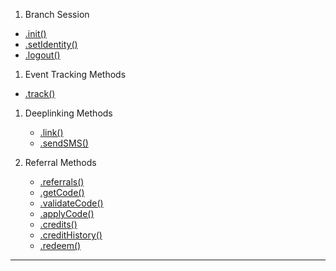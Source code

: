 1. Branch Session
  + [.init()](#initbranch_key-options)
  + [.setIdentity()](#setidentityidentity-callback)
  + [.logout()](#logoutcallback)

1. Event Tracking Methods
  + [.track()](#trackevent-metadata-callback)

1. Deeplinking Methods
   + [.link()](#linkdata-callback)
   + [.sendSMS()](#sendsmsphone-linkdata-options-callback)

1. Referral Methods
   + [.referrals()](#referralscallback)
   + [.getCode()](#getcodeoptions-callback)
   + [.validateCode()](##validatecodecode-callback)
   + [.applyCode()](#applycodecode-callback)
   + [.credits()](#creditscallback)
   + [.creditHistory()](#credithistoryoptions-callback)
   + [.redeem()](#redeemamount-bucket-callback)

___
